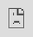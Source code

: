 ```yaml
---
title: 'A350 Test'
date: 2021-11-16
description: Some reflections on the limitations and blockers for scaling RPA
tags: [digitalization, transformation, data, devops, organisation, improvement, speed, automation, rpa, uipath, api]
categories: [digitalization]
comments: true
featured_image: '/images/posts/2021/rpa-feature.jpg'
---
```


![](/images/posts/2021/rpa.jpg)

<iframe src="https://htmlpreview.github.io/?https://raw.githubusercontent.com/clintjb/A350-Tracking/main/flight_data_a350.html" style="position:absolute; top:0px; left:0px; width:100%; height:100%; border: none; overflow: hidden;"></iframe>

<iframe src="https://raw.githubusercontent.com/clintjb/A350-Tracking/main/flight_data_a350.html" style="position:absolute; top:0px; left:0px; width:100%; height:100%; border: none; overflow: hidden;"></iframe>
